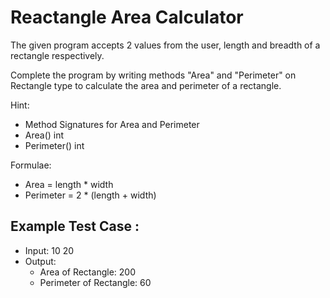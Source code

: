 # Reactangle Area Calculator

The given program accepts 2 values from the user, length and breadth of a rectangle respectively.

Complete the program by writing methods "Area" and "Perimeter" on Rectangle type to calculate the area and perimeter of a rectangle.

Hint:
- Method Signatures for Area and Perimeter
- Area() int
- Perimeter() int

Formulae:
- Area = length * width
- Perimeter = 2 * (length + width)

## Example Test Case :
- Input: 10 20
- Output:
  - Area of Rectangle: 200
  - Perimeter of Rectangle: 60